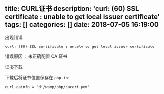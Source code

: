 title: CURL证书
description: 'curl: (60) SSL certificate : unable to get local issuer certificate'
tags: []
categories: []
date: 2018-07-05 16:19:00
---
出现错误

```
curl: (60) SSL certificate : unable to get local issuer certificate
```

错误原因 ：未正确配置 CA 证书

[证书下载](/file/cacert.pem)

下载后将证书位置保存在 `php.ini`

`curl.cainfo = "d:/wamp/php/cacert.pem"`
